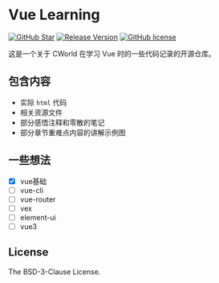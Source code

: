 # Vue Learning

[![GitHub Star](https://img.shields.io/github/stars/cworld1/vue-learning.svg?style=flat-square&label=Star&color=00ADD8&logo=github)](https://github.com/cworld1/vue-learning/)
[![Release Version](https://img.shields.io/github/v/release/cworld1/vue-learning.svg?style=flat-square&label=Release&color=00ADD8&logo=github)](https://github.com/cworld1/vue-learning/releases/latest)
[![GitHub license](https://img.shields.io/github/license/cworld1/vue-learning.svg?style=flat-square&label=License&color=00ADD8&logo=github)](https://github.com/cworld1/vue-learning/)

这是一个关于 CWorld 在学习 Vue 时的一些代码记录的开源仓库。

## 包含内容

- 实际 `html` 代码
- 相关资源文件
- 部分感悟注释和零散的笔记
- 部分章节重难点内容的讲解示例图

## 一些想法

- [x] vue基础
- [ ] vue-cli
- [ ] vue-router
- [ ] vex
- [ ] element-ui
- [ ] vue3

## License

The BSD-3-Clause License.